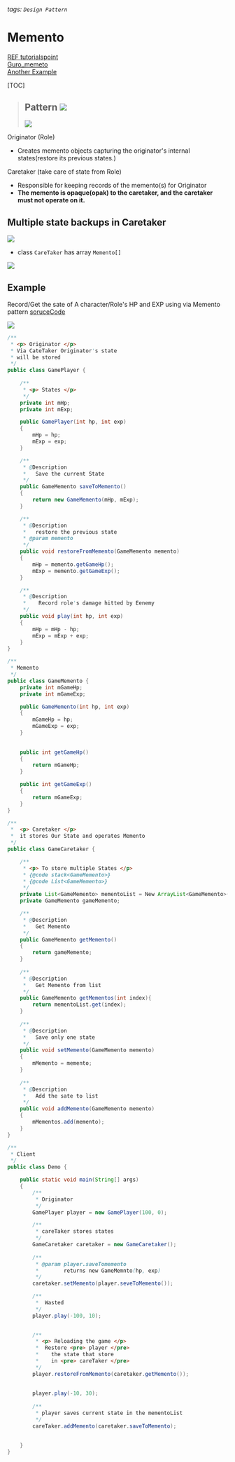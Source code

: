 ###### tags: `Design Pattern`
# Memento  
[REF tutorialspoint](https://www.tutorialspoint.com/design_pattern/memento_pattern.htm)  
[Guro_memeto](https://refactoring.guru/design-patterns/memento)  
[Another Example](https://github.com/iluwatar/java-design-patterns/tree/master/memento/src/main/java/com/iluwatar/memento)  

[TOC]

> Pattern
> ![](https://i.imgur.com/gGCZUOm.png)
> ---
> ![](https://i.imgur.com/RnlS0sH.png)



Originator (Role)  
- Creates memento objects capturing the originator's internal states(restore its previous states.)  

Caretaker (take care of state from Role)
- Responsible for keeping records of the memento(s) for Originator  
- **The memento is opaque(opak) to the caretaker, and the caretaker must not operate on it.**  

## Multiple state backups in Caretaker
![](https://i.imgur.com/f9V8vYW.png)  
- class `CareTaker` has array `Memento[]`  

![](https://i.imgur.com/pFQSIql.png)  


## Example  
Record/Get the sate of A character/Role's HP and EXP using via Memento pattern [soruceCode](http://corrupt003-design-pattern.blogspot.com/2017/02/memento-pattern.html)    

![](https://i.imgur.com/rm5qCcZ.png)  


```java
/**
 * <p> Originator </p>
 * Via CateTaker Originator's state
 * will be stored
 */
public class GamePlayer {
   
    /**
     * <p> States </p>
     */
    private int mHp;
    private int mExp;

    public GamePlayer(int hp, int exp)
    {
        mHp = hp;
        mExp = exp;
    }

    /**
     * @Description
     *   Save the current State
     */
    public GameMemento saveToMemento()
    {
        return new GameMemento(mHp, mExp);
    }

    /**
     * @Description
     *   restore the previous state
     * @param memento 
     */
    public void restoreFromMemento(GameMemento memento)
    {
        mHp = memento.getGameHp();
        mExp = memento.getGameExp();
    }

    /**
     * @Description
     *    Record role's damage hitted by Eenemy 
     */
    public void play(int hp, int exp)
    {
        mHp = mHp - hp;
        mExp = mExp + exp;
    }
}

/**
 * Memento
 */
public class GameMemento {
    private int mGameHp;
    private int mGameExp;

    public GameMemento(int hp, int exp)
    {
        mGameHp = hp;
        mGameExp = exp;
    }
    
    
    public int getGameHp()
    {
        return mGameHp;
    }

    public int getGameExp()
    {
        return mGameExp;
    }
}

/**
 *  <p> Caretaker </p>  
 *  it stores Our State and operates Memento
 */
public class GameCaretaker {

    /** 
     * <p> To store multiple States </p>
     * {@code stack<GameMemento>}
     * {@code List<GameMemento>} 
     */
    private List<GameMemento> mementoList = New ArrayList<GameMemento>();
    private GameMemento gameMemento;

    /**
     * @Description
     *   Get Memento
     */
    public GameMemento getMemento()
    {
        return gameMemento;
    }
    
    /**
     * @Description
     *   Get Memento from list
     */
    public GameMemento getMementos(int index){
        return mementoList.get(index);
    }
    
    /**
     * @Description
     *   Save only one state
     */
    public void setMemento(GameMemento memento)
    {
        mMemento = memento;
    }
    
    /**
     * @Description
     *   Add the sate to list
     */
    public void addMemento(GameMemento memento)
    {
        mMementos.add(memento);
    }
}

/**
 * Client
 */
public class Demo {

    public static void main(String[] args)
    {
        /**
         * Originator
         */
        GamePlayer player = new GamePlayer(100, 0);

        /**
         * careTaker stores states
         */
        GameCaretaker caretaker = new GameCaretaker();
        
        /**
         * @param player.saveTomemento 
         *        returns new GameMemnto(hp, exp)
         */
        caretaker.setMemento(player.seveToMemento());

        /**
         *  Wasted
         */
        player.play(-100, 10);
        

        /**
         * <p> Reloading the game </p>
         *  Restore <pre> player </pre> 
         *    the state that store 
         *    in <pre> careTaker </pre>
         */
        player.restoreFromMemento(caretaker.getMemento());
        
        
        player.play(-10, 30);
        
        /**
         * player saves current state in the mementoList
         */
        careTaker.addMemento(caretaker.saveToMemento);
        
        
    }
}
```

